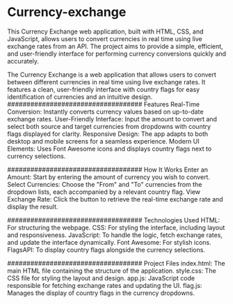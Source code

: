 # Currency-exchange
This Currency Exchange web application, built with HTML, CSS, and JavaScript, allows users to convert currencies in real time using live exchange rates from an API. The project aims to provide a simple, efficient, and user-friendly interface for performing currency conversions quickly and accurately.


The Currency Exchange is a web application that allows users to convert between different currencies in real time using live exchange rates. It features a clean, user-friendly interface with country flags for easy identification of currencies and an intuitive design.
###################################
Features
Real-Time Conversion: Instantly converts currency values based on up-to-date exchange rates.
User-Friendly Interface: Input the amount to convert and select both source and target currencies from dropdowns with country flags displayed for clarity.
Responsive Design: The app adapts to both desktop and mobile screens for a seamless experience.
Modern UI Elements: Uses Font Awesome icons and displays country flags next to currency selections.

###################################
How It Works
Enter an Amount: Start by entering the amount of currency you wish to convert.
Select Currencies: Choose the "From" and "To" currencies from the dropdown lists, each accompanied by a relevant country flag.
View Exchange Rate: Click the button to retrieve the real-time exchange rate and display the result.

###################################
Technologies Used
HTML: For structuring the webpage.
CSS: For styling the interface, including layout and responsiveness.
JavaScript: To handle the logic, fetch exchange rates, and update the interface dynamically.
Font Awesome: For stylish icons.
FlagsAPI: To display country flags alongside the currency selections.


###################################
Project Files
index.html: The main HTML file containing the structure of the application.
style.css: The CSS file for styling the layout and design.
app.js: JavaScript code responsible for fetching exchange rates and updating the UI.
flag.js: Manages the display of country flags in the currency dropdowns.
